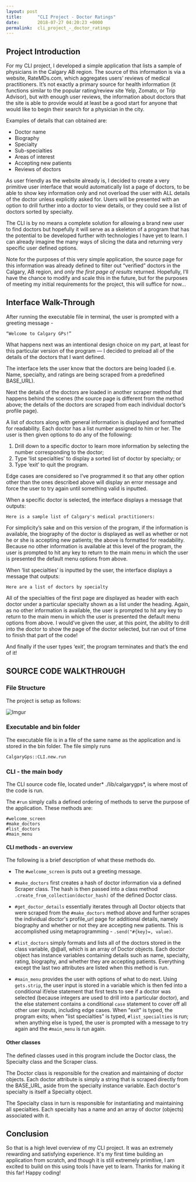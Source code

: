 ```yaml
---
layout: post
title:      "CLI Project - Doctor Ratings"
date:       2018-07-27 04:20:23 +0000
permalink:  cli_project_-_doctor_ratings
---
```




## Project Introduction

For my CLI project, I developed a simple application that lists a sample of physicians in the Calgary AB region.  The source of this information is via a website, RateMDs.com, which aggregates users’ reviews of medical practitioners.  It’s not exactly a primary source for health information (it functions similar to the popular rating/review site Yelp, Zomato, or Trip Advisor), but with enough user reviews, the information about doctors that the site is able to provide would at least be a good start for anyone that would like to begin their search for a physician in the city.  

Examples of details that can obtained are: 

* Doctor name
* Biography
* Specialty
* Sub-specialties
* Areas of interest
* Accepting new patients
* Reviews of doctors

As user friendly as the website already is, I decided to create a very primitive user interface that would automatically list a page of doctors, to be able to show key information only and not overload the user with ALL details of the doctor unless explicitly asked for.  Users will be presented with an option to drill further into a doctor to view details, or they could see a list of doctors sorted by specialty.

The CLI is by no means a complete solution for allowing a brand new user to find doctors but hopefully it will serve as a skeleton of a program that has the potential to be developed further with technologies I have yet to learn.  I can already imagine the many ways of slicing the data and returning very specific user defined options.  

Note for the purposes of this very simple application, the source page for this information was already defined to filter out “verified” doctors in the Calgary, AB region, and *only the first page of results* returned.  Hopefully, I’ll have the chance to modify and scale this in the future, but for the purposes of meeting my initial requirements for the project, this will suffice for now...

## Interface Walk-Through
After running the executable file in terminal, the user is prompted with a greeting message - 

`“Welcome to Calgary GPs!”`


What happens next was an intentional design choice on my part, at least for this particular version of the program — I decided to preload all of the details of the doctors that I want defined. 

The interface lets the user know that the doctors are being loaded (i.e. Name, specialty, and ratings are being scraped from a predefined BASE_URL).

Next the details of the doctors are loaded in another scraper method that happens behind the scenes (the source page is different from the method above; the details of the doctors are scraped from each individual doctor’s profile page).

A list of doctors along with general information is displayed and formatted for readability.  Each doctor has a list number assigned to him or her.  The user is then given options to do any of the following: 

1. Drill down to a specific doctor to learn more information by selecting the number corresponding to the doctor; 
2. Type ‘list specialties’ to display a sorted list of doctor by specialty; or
3. Type ‘exit’ to quit the program.

Edge cases are considered so I’ve programmed it so that any other option other than the ones described above will display an error message and force the user to try again until something valid is inputted.

When a specific doctor is selected, the interface displays a message that outputs: 

`Here is a sample list of Calgary's medical practitioners:`

For simplicity’s sake and on this version of the program, if the information is available, the biography of the doctor is displayed as well as whether or not he or she is accepting new patients; the above is formatted for readability.  Because no other information is available at this level of the program, the user is prompted to hit any key to return to the main menu in which the user is presented the default menu options from above.

When ‘list specialties’ is inputted by the user, the interface displays a message that outputs: 

`Here are a list of doctors by specialty`

All of the specialties of the first page are displayed as header with each doctor under a particular specialty shown as a list under the heading.  Again, as no other information is available, the user is prompted to hit any key to return to the main menu in which the user is presented the default menu options from above.  I would’ve given the user, at this point, the ability to drill into the doctor to show the page of the doctor selected, but ran out of time to finish that part of the code!

And finally if the user types ‘exit’, the program terminates and that’s the end of it!

## SOURCE CODE WALKTHROUGH

### File Structure

The project is setup as follows:

![Imgur](https://i.imgur.com/NfKyaCA.png?1)

### Executable and bin folder

The executable file is in a file of the same name as the application and is stored in the bin folder.  The file simply runs 

`CalgaryGps::CLI.new.run`

### CLI - the main body

The CLI source code file, located under* ./lib/calgarygps*, is where most of the code is run.

The `#run` simply calls a defined ordering of methods to serve the purpose of the application.  These methods are: 

```
#welcome_screen
#make_doctors
#list_doctors
#main_menu
```

#### CLI methods - an overview
The following is a brief description of what these methods do.

* The `#welcome_screen` is puts out a greeting message.

* `#make_doctors` first creates a hash of doctor information via a defined Scraper class.  The hash is then passed into a class method `.create_from_collection(doctor_hash)` of the defined Doctor class.

* `#get_doctor_details` essentially iterates through all Doctor objects that were scraped from the `#make_doctors` method above and further scrapes the individual doctor's profile_url page for additional details, namely biography and whether or not they are accepting new patients.  This is accomplished using metaprogramming - `.send("#{key}=, value)`.

* `#list_doctors` simply formats and lists all of the doctors stored in the class variable, @@all, which is an array of Doctor objects.  Each doctor object has instance variables containing details such as name, specialty, rating, biography, and whether they are accepting patients.  Everything except the last two attributes are listed when this method is run.

* `#main_menu` provides the user with options of what to do next.  Using `gets.strip`, the user input is stored in a variable which is then fed into a conditional if/else statement that first tests to see if a doctor was selected (because integers are used to drill into a particular doctor), and the else statement contains a conditional `case` statement to cover off all other user inputs, including edge cases.  When "exit" is typed, the program exits; when "list specialties" is typed, `#list_specialties` is run; when anything else is typed, the user is prompted with a message to try again and the `#main_menu` is run again.

#### Other classes
The defined classes used in this program include the Doctor class, the Specialty class and the Scraper class. 

The Doctor class is responsible for the creation and maintaining of doctor objects.  Each doctor attribute is simply a string that is scraped directly from the BASE_URL, aside from the specialty instance variable.  Each doctor's specialty is itself a Specialty object.

The Specialty class in turn is responsible for instantiating and maintaining all specialties.  Each specialty has a name and an array of doctor (objects) associated with it.  

## Conclusion
So that is a high level overview of my CLI project.  It was an extremely rewarding and satisfying experience.  It's my first time building an application from scratch, and though it is still extremely primitive, I am excited to build on this using tools I have yet to learn.  Thanks for making it this far!  Happy coding!





